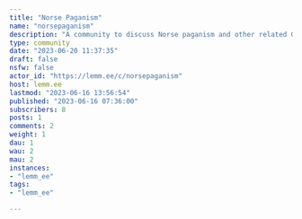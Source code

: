 ```yaml
---
title: "Norse Paganism" 
name: "norsepaganism"
description: "A community to discuss Norse paganism and other related Germanic neopagan religions (heathenry, Anglo-Saxon paganism, etc). An open and inclusive space.**Rules**1. On-topic. This community is for discussion of Norse paganism and related forms of modern or historical Germanic religion.2. No racism, homophobia, hate. This includes folkism and other forms of racism masquerading as differences of opinion. This space is explicitly inclusive and affirming of different sexualities and identities.3. No trolling, spam, etc. Self-explanatory.4. Proselytizing is not allowed. If your sole goal here is to attempt to convert people to your version of The Truth, you will have problems.5. Do not use this community as an advertising platform. Occasional promotion is fine, but don't ONLY use it to promote your wares or services.6. Use common sense. Beyond the above rules, moderation of this community is fairly loose at the moment. Remember you are interacting with other people. Use common sense."
type: community
date: "2023-06-20 11:37:35"
draft: false
nsfw: false
actor_id: "https://lemm.ee/c/norsepaganism"
host: lemm.ee
lastmod: "2023-06-16 13:56:54"
published: "2023-06-16 07:36:00"
subscribers: 8
posts: 1
comments: 2
weight: 1
dau: 1
wau: 2
mau: 2
instances:
- "lemm_ee"
tags: 
- "lemm_ee"

---
```

